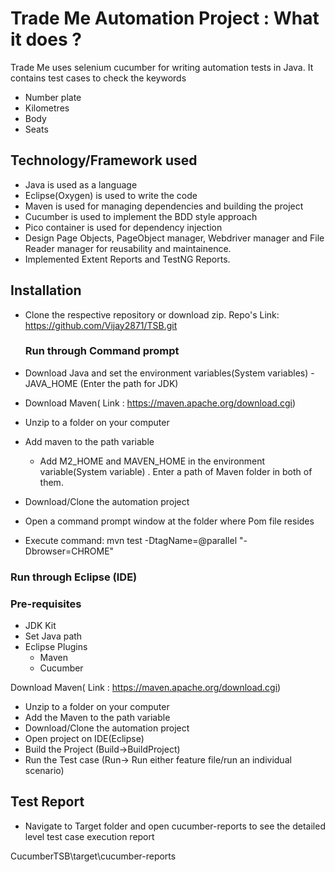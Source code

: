 # Trade Me Automation Project : What it does ?

Trade Me uses selenium cucumber for writing automation tests in Java. It contains test cases to check the keywords 
+	Number plate 
+ Kilometres 
+ Body 
+	Seats 

## Technology/Framework used 
+ Java is used as a language  
+ Eclipse(Oxygen) is used to write the code 
+ Maven is used for managing dependencies and building the project
+ Cucumber is used to implement the BDD style approach 
+ Pico container is used for dependency injection
+ Design Page Objects, PageObject manager, Webdriver manager and File Reader manager for reusability and maintainence.
+ Implemented Extent Reports and TestNG Reports.

## Installation

+ Clone the respective repository or download zip. 
  Repo's Link: https://github.com/Vijay2871/TSB.git
  
  ### Run through Command prompt 
+ Download Java and set the environment variables(System variables) - JAVA_HOME (Enter the path for JDK)
+ Download Maven( Link : https://maven.apache.org/download.cgi)
+ Unzip to a folder on your computer
+ Add maven to the path variable
  - Add M2_HOME and MAVEN_HOME in the environment variable(System variable) . Enter a path of Maven folder in both of them.
+ Download/Clone the automation project
+ Open a command prompt window at the folder where Pom file resides
+ Execute command: mvn test -DtagName=@parallel "-Dbrowser=CHROME"

### Run through Eclipse (IDE)

### Pre-requisites
+ JDK Kit
+ Set Java path
+ Eclipse  Plugins
  - Maven
  - Cucumber
  
Download Maven( Link : https://maven.apache.org/download.cgi)
+ Unzip to a folder on your computer
+ Add the Maven to the path variable
+ Download/Clone the automation project
+ Open project on IDE(Eclipse)
+ Build the Project (Build->BuildProject)
+ Run the Test case (Run-> Run either feature file/run an individual scenario)

## Test Report

+ Navigate to Target folder and open cucumber-reports to see the detailed level 
test case execution report

CucumberTSB\target\cucumber-reports
